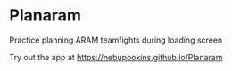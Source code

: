 # Planaram
Practice planning ARAM teamfights during loading screen

Try out the app at https://nebupookins.github.io/Planaram
